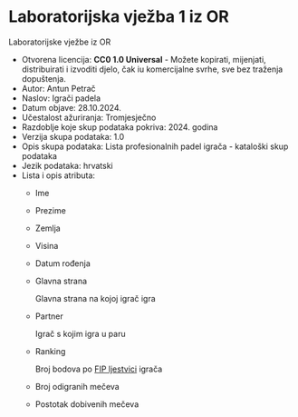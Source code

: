 # Laboratorijska vježba 1 iz OR

Laboratorijske vježbe iz OR

- Otvorena licencija: **CC0 1.0 Universal** - Možete kopirati, mijenjati, distribuirati i izvoditi djelo, čak iu komercijalne svrhe, sve bez traženja dopuštenja.
- Autor: Antun Petrač
- Naslov: Igrači padela
- Datum objave: 28.10.2024.
- Učestalost ažuriranja: Tromjesječno
- Razdoblje koje skup podataka pokriva: 2024. godina
- Verzija skupa podataka: 1.0
- Opis skupa podataka: Lista profesionalnih padel igrača - kataloški skup podataka
- Jezik podataka: hrvatski
- Lista i opis atributa: 
  * Ime

  
  * Prezime


  * Zemlja


  * Visina


  * Datum rođenja


  * Glavna strana

      Glavna strana na kojoj igrač igra

  * Partner

      Igrač s kojim igra u paru

  * Ranking

      Broj bodova po [FIP ljestvici](https://www.padelfip.com/ranking-male/) igrača
    
  * Broj odigranih mečeva 

  * Postotak dobivenih mečeva

  
